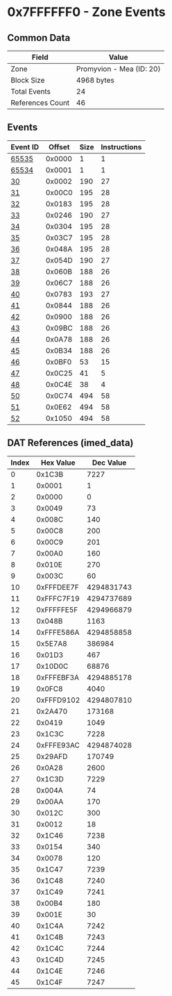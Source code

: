 # 0x7FFFFFF0 - Zone Events

## Common Data

| Field            | Value                    |
|------------------|--------------------------|
| Zone             | Promyvion - Mea (ID: 20) |
| Block Size       | 4968 bytes               |
| Total Events     | 24                       |
| References Count | 46                       |

## Events

| Event ID            | Offset   |   Size |   Instructions |
|---------------------|----------|--------|----------------|
| [65535](./65535.md) | 0x0000   |      1 |              1 |
| [65534](./65534.md) | 0x0001   |      1 |              1 |
| [30](./30.md)       | 0x0002   |    190 |             27 |
| [31](./31.md)       | 0x00C0   |    195 |             28 |
| [32](./32.md)       | 0x0183   |    195 |             28 |
| [33](./33.md)       | 0x0246   |    190 |             27 |
| [34](./34.md)       | 0x0304   |    195 |             28 |
| [35](./35.md)       | 0x03C7   |    195 |             28 |
| [36](./36.md)       | 0x048A   |    195 |             28 |
| [37](./37.md)       | 0x054D   |    190 |             27 |
| [38](./38.md)       | 0x060B   |    188 |             26 |
| [39](./39.md)       | 0x06C7   |    188 |             26 |
| [40](./40.md)       | 0x0783   |    193 |             27 |
| [41](./41.md)       | 0x0844   |    188 |             26 |
| [42](./42.md)       | 0x0900   |    188 |             26 |
| [43](./43.md)       | 0x09BC   |    188 |             26 |
| [44](./44.md)       | 0x0A78   |    188 |             26 |
| [45](./45.md)       | 0x0B34   |    188 |             26 |
| [46](./46.md)       | 0x0BF0   |     53 |             15 |
| [47](./47.md)       | 0x0C25   |     41 |              5 |
| [48](./48.md)       | 0x0C4E   |     38 |              4 |
| [50](./50.md)       | 0x0C74   |    494 |             58 |
| [51](./51.md)       | 0x0E62   |    494 |             58 |
| [52](./52.md)       | 0x1050   |    494 |             58 |

## DAT References (imed_data)

|   Index | Hex Value   |   Dec Value |
|---------|-------------|-------------|
|       0 | 0x1C3B      |        7227 |
|       1 | 0x0001      |           1 |
|       2 | 0x0000      |           0 |
|       3 | 0x0049      |          73 |
|       4 | 0x008C      |         140 |
|       5 | 0x00C8      |         200 |
|       6 | 0x00C9      |         201 |
|       7 | 0x00A0      |         160 |
|       8 | 0x010E      |         270 |
|       9 | 0x003C      |          60 |
|      10 | 0xFFFDEE7F  |  4294831743 |
|      11 | 0xFFFC7F19  |  4294737689 |
|      12 | 0xFFFFFE5F  |  4294966879 |
|      13 | 0x048B      |        1163 |
|      14 | 0xFFFE586A  |  4294858858 |
|      15 | 0x5E7A8     |      386984 |
|      16 | 0x01D3      |         467 |
|      17 | 0x10D0C     |       68876 |
|      18 | 0xFFFEBF3A  |  4294885178 |
|      19 | 0x0FC8      |        4040 |
|      20 | 0xFFFD9102  |  4294807810 |
|      21 | 0x2A470     |      173168 |
|      22 | 0x0419      |        1049 |
|      23 | 0x1C3C      |        7228 |
|      24 | 0xFFFE93AC  |  4294874028 |
|      25 | 0x29AFD     |      170749 |
|      26 | 0x0A28      |        2600 |
|      27 | 0x1C3D      |        7229 |
|      28 | 0x004A      |          74 |
|      29 | 0x00AA      |         170 |
|      30 | 0x012C      |         300 |
|      31 | 0x0012      |          18 |
|      32 | 0x1C46      |        7238 |
|      33 | 0x0154      |         340 |
|      34 | 0x0078      |         120 |
|      35 | 0x1C47      |        7239 |
|      36 | 0x1C48      |        7240 |
|      37 | 0x1C49      |        7241 |
|      38 | 0x00B4      |         180 |
|      39 | 0x001E      |          30 |
|      40 | 0x1C4A      |        7242 |
|      41 | 0x1C4B      |        7243 |
|      42 | 0x1C4C      |        7244 |
|      43 | 0x1C4D      |        7245 |
|      44 | 0x1C4E      |        7246 |
|      45 | 0x1C4F      |        7247 |
